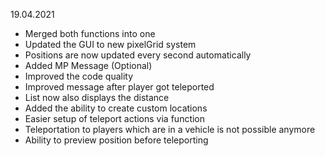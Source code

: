 19.04.2021
- Merged both functions into one
- Updated the GUI to new pixelGrid system
- Positions are now updated every second automatically
- Added MP Message (Optional)
- Improved the code quality
- Improved message after player got teleported
- List now also displays the distance
- Added the ability to create custom locations
- Easier setup of teleport actions via function
- Teleportation to players which are in a vehicle is not possible anymore
- Ability to preview position before teleporting